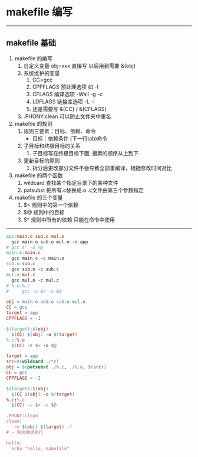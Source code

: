# makefile 编写
---
## makefile 基础
1. makefile 的编写
   1. 自定义变量 obj=xxx 直接写 以后用到需要 &(obj)
   2. 系统维护的变量
      1. CC=gcc
      2. CPPFLAGS 预处理选项 如 -I
      3. CFLAGS 编译选项 -Wall -g -c
      4. LDFLAGS 链接库选项 -L -l
      5. 还是需要写 &(CC) / &(CFLAGS)
   3. .PHONY:clean 可以防止文件夹中重名
2. makefile 的规则
   1. 规则三要素：目标、依赖、命令
      - 目标：依赖条件 (下一行tab)命令
   2. 子目标和终极目标的关系
      1. 子目标写在终极目标下面, 搜索的顺序从上到下
   3. 更新目标的原则
      1. 拆分后更改部分文件不会导致全部重编译，根据修改时间对比
3. makefile 的两个函数
   1. wildcard 查找某个指定目录下的某种文件
   2. patsubst 把所有.c替换成.o .c文件由第三个参数指定
4. makefile 的三个变量
   1. $< 规则中的第一个依赖
   2. $@  规则中的目标
   3. $^ 规则中所有的依赖 只能在命令中使用

---
```makefile
app:main.o sub.o mul.o
  gcc main.o sub.o mul.o -o app
# gcc $^ -o %@
main.o:main.c
  gcc main.c -c main.o
sub.o:sub.c
  gcc sub.o -c sub.c
mul.o:mul.c
  gcc mul.o -c mul.c
# %.o:%.c
#     gcc -c &< -o &@
```

```makefile
obj = main.o add.o sub.o mul.o
CC = gcc
target = app
CPPFLAGS = -I

$(target):$(obj)
  $(CC) $(obj) -o $(target)
%.c:%.o
  $(CC) -c $< -o $@

```

```makefile
target = app
src=$(wildcard ./*c)
obj = $(patsubst ./%.c, ./%.o, $(src))
CC = gcc
CPPFLAGS = -I

$(target):$(obj)
  $(CC $(obj) -o $(target)
%.c:%.o
  $(CC) -c $< -o $@

.PHONY:clean
clean:
  -rm $(obj) $(target) -f
# - 失则继续执行

hello:
  echo "hello, makefile"
```